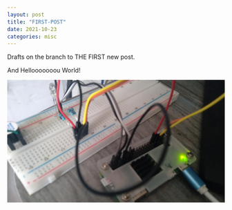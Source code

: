 ```yaml
---
layout: post
title: "FIRST-POST"
date: 2021-10-23
categories: misc
---
```


Drafts on the branch to THE FIRST new post.

And Hellooooooou World!

![Image](https://raw.githubusercontent.com/vorthkor/victao-blog/main/assets/main-img.jpg)
